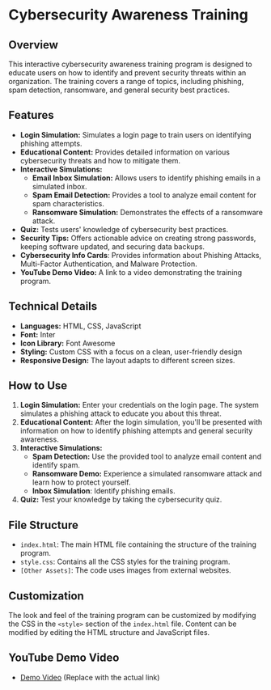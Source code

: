 # Cybersecurity Awareness Training

## Overview

This interactive cybersecurity awareness training program is designed to educate users on how to identify and prevent security threats within an organization. The training covers a range of topics, including phishing, spam detection, ransomware, and general security best practices.

## Features

* **Login Simulation:** Simulates a login page to train users on identifying phishing attempts.
* **Educational Content:** Provides detailed information on various cybersecurity threats and how to mitigate them.
* **Interactive Simulations:**
    * **Email Inbox Simulation:** Allows users to identify phishing emails in a simulated inbox.
    * **Spam Email Detection:** Provides a tool to analyze email content for spam characteristics.
    * **Ransomware Simulation:** Demonstrates the effects of a ransomware attack.
* **Quiz:** Tests users' knowledge of cybersecurity best practices.
* **Security Tips:** Offers actionable advice on creating strong passwords, keeping software updated, and securing data backups.
* **Cybersecurity Info Cards**: Provides information about Phishing Attacks, Multi-Factor Authentication, and Malware Protection.
* **YouTube Demo Video:** A link to a video demonstrating the training program.

## Technical Details

* **Languages:** HTML, CSS, JavaScript
* **Font:** Inter
* **Icon Library:** Font Awesome
* **Styling:** Custom CSS with a focus on a clean, user-friendly design
* **Responsive Design:** The layout adapts to different screen sizes.

## How to Use

1.  **Login Simulation:** Enter your credentials on the login page. The system simulates a phishing attack to educate you about this threat.
2.  **Educational Content:** After the login simulation, you'll be presented with information on how to identify phishing attempts and general security awareness.
3.  **Interactive Simulations:**
    * **Spam Detection:** Use the provided tool to analyze email content and identify spam.
    * **Ransomware Demo:** Experience a simulated ransomware attack and learn how to protect yourself.
     * **Inbox Simulation**: Identify phishing emails.
4.  **Quiz:** Test your knowledge by taking the cybersecurity quiz.

## File Structure

* `index.html`:  The main HTML file containing the structure of the training program.
* `style.css`:  Contains all the CSS styles for the training program.
* `[Other Assets]`:  The code uses images from external websites.

## Customization

The look and feel of the training program can be customized by modifying the CSS in the `<style>` section of the `index.html` file.  Content can be modified by editing the HTML structure and JavaScript files.

## YouTube Demo Video

* [Demo Video](https://youtu.be/l1s8TBDA2eE)  (Replace with the actual link)
